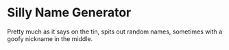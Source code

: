 # Silly Name Generator
Pretty much as it says on the tin, spits out random names, sometimes with a goofy nickname in the middle.